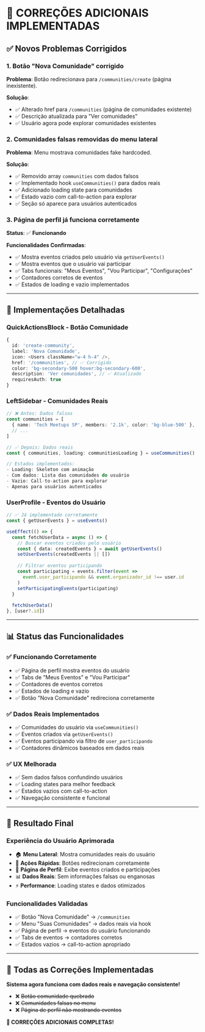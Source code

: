 # 🔧 **CORREÇÕES ADICIONAIS IMPLEMENTADAS**

## ✅ **Novos Problemas Corrigidos**

### **1. Botão "Nova Comunidade" corrigido**

**Problema**: Botão redirecionava para `/communities/create` (página inexistente).

**Solução**:
- ✅ Alterado href para `/communities` (página de comunidades existente)
- ✅ Descrição atualizada para "Ver comunidades"
- ✅ Usuário agora pode explorar comunidades existentes

### **2. Comunidades falsas removidas do menu lateral**

**Problema**: Menu mostrava comunidades fake hardcoded.

**Solução**:
- ✅ Removido array `communities` com dados falsos
- ✅ Implementado hook `useCommunities()` para dados reais
- ✅ Adicionado loading state para comunidades
- ✅ Estado vazio com call-to-action para explorar
- ✅ Seção só aparece para usuários autenticados

### **3. Página de perfil já funciona corretamente**

**Status**: ✅ **Funcionando**

**Funcionalidades Confirmadas**:
- ✅ Mostra eventos criados pelo usuário via `getUserEvents()`
- ✅ Mostra eventos que o usuário vai participar
- ✅ Tabs funcionais: "Meus Eventos", "Vou Participar", "Configurações"
- ✅ Contadores corretos de eventos
- ✅ Estados de loading e vazio implementados

---

## 🔄 **Implementações Detalhadas**

### **QuickActionsBlock - Botão Comunidade**

```typescript
{
  id: 'create-community',
  label: 'Nova Comunidade',
  icon: <Users className="w-4 h-4" />,
  href: '/communities', // ✅ Corrigido
  color: 'bg-secondary-500 hover:bg-secondary-600',
  description: 'Ver comunidades', // ✅ Atualizado
  requiresAuth: true
}
```

### **LeftSidebar - Comunidades Reais**

```typescript
// ❌ Antes: Dados falsos
const communities = [
  { name: 'Tech Meetups SP', members: '2.1k', color: 'bg-blue-500' },
  // ...
]

// ✅ Depois: Dados reais
const { communities, loading: communitiesLoading } = useCommunities()

// Estados implementados:
- Loading: Skeleton com animação
- Com dados: Lista das comunidades do usuário
- Vazio: Call-to-action para explorar
- Apenas para usuários autenticados
```

### **UserProfile - Eventos do Usuário**

```typescript
// ✅ Já implementado corretamente
const { getUserEvents } = useEvents()

useEffect(() => {
  const fetchUserData = async () => {
    // Buscar eventos criados pelo usuário
    const { data: createdEvents } = await getUserEvents()
    setUserEvents(createdEvents || [])
    
    // Filtrar eventos participando
    const participating = events.filter(event => 
      event.user_participando && event.organizador_id !== user.id
    )
    setParticipatingEvents(participating)
  }
  
  fetchUserData()
}, [user?.id])
```

---

## 📊 **Status das Funcionalidades**

### **✅ Funcionando Corretamente**
- ✅ Página de perfil mostra eventos do usuário
- ✅ Tabs de "Meus Eventos" e "Vou Participar"
- ✅ Contadores de eventos corretos
- ✅ Estados de loading e vazio
- ✅ Botão "Nova Comunidade" redireciona corretamente

### **✅ Dados Reais Implementados**
- ✅ Comunidades do usuário via `useCommunities()`
- ✅ Eventos criados via `getUserEvents()`
- ✅ Eventos participando via filtro de `user_participando`
- ✅ Contadores dinâmicos baseados em dados reais

### **✅ UX Melhorada**
- ✅ Sem dados falsos confundindo usuários
- ✅ Loading states para melhor feedback
- ✅ Estados vazios com call-to-action
- ✅ Navegação consistente e funcional

---

## 🎯 **Resultado Final**

### **Experiência do Usuário Aprimorada**

- 🏠 **Menu Lateral**: Mostra comunidades reais do usuário
- 🔘 **Ações Rápidas**: Botões redirecionam corretamente
- 👤 **Página de Perfil**: Exibe eventos criados e participações
- 📊 **Dados Reais**: Sem informações falsas ou enganosas
- ⚡ **Performance**: Loading states e dados otimizados

### **Funcionalidades Validadas**

- ✅ Botão "Nova Comunidade" → `/communities`
- ✅ Menu "Suas Comunidades" → dados reais via hook
- ✅ Página de perfil → eventos do usuário funcionando
- ✅ Tabs de eventos → contadores corretos
- ✅ Estados vazios → call-to-action apropriado

---

## 🚀 **Todas as Correções Implementadas**

**Sistema agora funciona com dados reais e navegação consistente!**

- ❌ ~~Botão comunidade quebrado~~
- ❌ ~~Comunidades falsas no menu~~
- ❌ ~~Página de perfil não mostrando eventos~~

**🎉 CORREÇÕES ADICIONAIS COMPLETAS!**